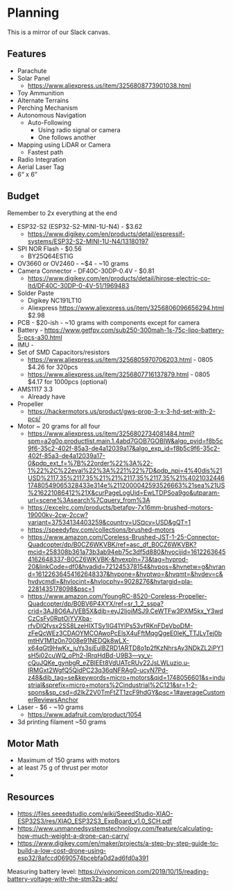 # Planning

This is a mirror of our Slack canvas.

## Features

* Parachute
* Solar Panel
    * https://www.aliexpress.us/item/3256808773901038.html
* Toy Ammunition
* Alternate Terrains
* Perching Mechanism
* Autonomous Navigation
    * Auto-Following
        * Using radio signal or camera
        * One follows another
* Mapping using LiDAR or Camera
    * Fastest path
* Radio Integration
* Aerial Laser Tag
* 6“ x 6”

## Budget

Remember to 2x everything at the end

* ESP32-S2 (ESP32-S2-MINI-1U-N4) -  $3.62
    * https://www.digikey.com/en/products/detail/espressif-systems/ESP32-S2-MINI-1U-N4/13180197
* SPI NOR Flash - $0.56
    * BY25Q64ESTIG
* OV3660 or OV2460 - ~$4 - ~10 grams
* Camera Connector - DF40C-30DP-0.4V - $0.81
    * https://www.digikey.com/en/products/detail/hirose-electric-co-ltd/DF40C-30DP-0-4V-51/1969483
* Solder Paste
    * Digikey NC191LT10
    * Aliexpress https://www.aliexpress.us/item/3256806096656294.html $2.98
* PCB - $20-ish - ~10 grams with components except for camera
* Battery - https://www.getfpv.com/sub250-300mah-1s-75c-lipo-battery-5-pcs-a30.html
* IMU - 
* Set of SMD Capacitors/resistors
    * https://www.aliexpress.us/item/3256805970706203.html - 0805 $4.26 for 320pcs
    * https://www.aliexpress.us/item/3256807716137879.html - 0805 $4.17 for 1000pcs (optional)
* AMS1117 3.3
    * Already have
* Propeller
    * https://hackermotors.us/product/gws-prop-3-x-3-hd-set-with-2-pcs/
* Motor ~ 20 grams for all four
    * https://www.aliexpress.us/item/3256802734081484.html?spm=a2g0o.productlist.main.1.4abd7GOB7GOBIW&algo_pvid=f8b5c9f6-35c2-402f-85a3-de4a12039a17&algo_exp_id=f8b5c9f6-35c2-402f-85a3-de4a12039a17-0&pdp_ext_f=%7B%22order%22%3A%22-1%22%2C%22eval%22%3A%221%22%7D&pdp_npi=4%40dis%21USD%2117.35%2117.35%21%21%2117.35%2117.35%21%402103244617480549065328433e314e%2112000042593526663%21sea%21US%216221086412%21X&curPageLogUid=EwLTDPSoa9go&utparam-url=scene%3Asearch%7Cquery_from%3A
    * https://excelrc.com/products/betafpv-7x16mm-brushed-motors-19000kv-2cw-2ccw?variant=37534134403259&country=US¤cy=USD&gQT=1
    * https://speedyfpv.com/collections/brushed-motors
    * https://www.amazon.com/Coreless-Brushed-JST-1-25-Connector-Quadcopter/dp/B0CZ6WKVBK/ref=asc_df_B0CZ6WKVBK?mcid=258308b361a73b3ab94eb75c3df5d880&hvocijid=16122636454162648337-B0CZ6WKVBK-&hvexpln=73&tag=hyprod-20&linkCode=df0&hvadid=721245378154&hvpos=&hvnetw=g&hvrand=16122636454162648337&hvpone=&hvptwo=&hvqmt=&hvdev=c&hvdvcmdl=&hvlocint=&hvlocphy=9028276&hvtargid=pla-2281435178098&psc=1
    * https://www.amazon.com/YoungRC-8520-Coreless-Propeller-Quadcopter/dp/B0BV6P4XYX/ref=sr_1_2_sspa?crid=3AJ8O6AJVEB5X&dib=eyJ2IjoiMSJ9.CeWTFw3PXM5kx_Y3wdCzCsFy0RptOjYVXba-rfvDlQfvsx2SS8LzeHIXTSy1lG41YlPs53vfRKnFDeVboDM-zFeQcWEz3CDAOYMCOAwoPcElsX4uFftMqgQgeE0leK_TTJLvTej0bmtHV1M1z0n7008e91NEDQk8wLX-x64qGt9HwKx_juYs3sjEulBZRD1ARTD8o1p2fKzNhrsAy3NDkZL2iPY1sH5j02cuWQ_oPh2-lRrqHdBd-U9B3—yy_v-cQuJQKe_gynbgR_eZBlEEt8VdUATcRUv22JsLWLuzio.u-IRMGxt2WgfQ5QidPC23q36qNFRAg0-ucyN7Pd-z48&dib_tag=se&keywords=micro+motors&qid=1748056601&s=industrial&sprefix=micro+motors%2Cindustrial%2C121&sr=1-2-spons&sp_csd=d2lkZ2V0TmFtZT1zcF9hdGY&psc=1#averageCustomerReviewsAnchor
* Laser - $6 - ~10 grams
    * https://www.adafruit.com/product/1054
* 3d printing filament ~50 grams

## Motor Math

* Maximum of 150 grams with motors
* at least 75 g of thrust per motor
* 

## Resources

* https://files.seeedstudio.com/wiki/SeeedStudio-XIAO-ESP32S3/res/XIAO_ESP32S3_ExpBoard_v1.0_SCH.pdf
* https://www.unmannedsystemstechnology.com/feature/calculating-how-much-weight-a-drone-can-carry/
* https://www.digikey.com/en/maker/projects/a-step-by-step-guide-to-build-a-low-cost-drone-using-esp32/8afccd0690574bcebfa0d2ad6fd0a391


Measuring battery level: https://vivonomicon.com/2019/10/15/reading-battery-voltage-with-the-stm32s-adc/
